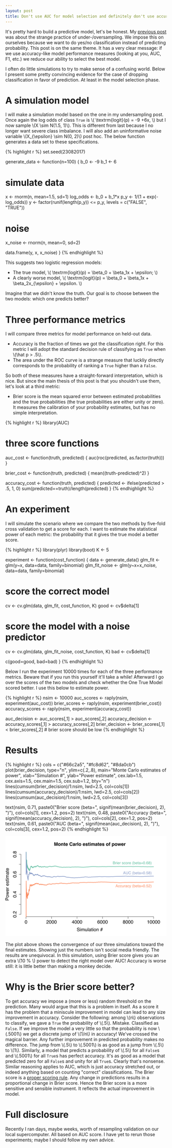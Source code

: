 ```yaml
---
layout: post
title: Don't use AUC for model selection and definitely don't use accuracy
---
```




It's pretty hard to build a predictive model, let's be honest. My [previous
post](http://3inar.github.io/2017/04/09/undersampling.html) was about the
strange practice of under-/oversampling. We impose this on ourselves because we want to
do yes/no classification instead of predicting probability. This post is
on the same theme. It has a very clear message: if we use accuracy-like model
performance measures (looking at you, AUC, F1, etc.) we reduce our ability to
select the best model.

I often do little simulations to try to make sense of a confusing world. Below I
present some pretty convincing evidence for the case of dropping classification
in favor of prediction. At least in the model selection phase.

# A simulation model
I will make a simulation model based on the one in my undersampling post.
Once again the log odds of class `True` is \\( \textrm{logit}(p) = -9 +6x, \\) but I 
now sample \\(X \sim N(1.5, 1)\\). This is different from last because I no longer want 
severe class imbalance. I will also add an uninformative noise variable
\\(X_{\epsilon} \sim N(0, 2)\\) post hoc. The below function generates a data set 
to these specifications.


{% highlight r %}
set.seed(23082017)

generate_data <- function(n=100) {
  b_0 <- -9
  b_1 <- 6
  
  # simulate data
  x <- rnorm(n, mean=1.5, sd=1)
  log_odds <- b_0 + b_1*x
  p_y <- 1/(1 + exp(-log_odds))
  y <- factor(runif(length(p_y)) <= p_y, levels = c("FALSE", "TRUE"))
  
  # noise
  x_noise <- rnorm(n, mean=0, sd=2)
  
  data.frame(y, x, x_noise)
}
{% endhighlight %}

This suggests two logistic regression models:

* The true model, \\( \textrm{logit}(p) = \beta_0 + \beta_1x + \epsilon; \\)
* A clearly worse model, \\( \textrm{logit}(p) = \beta_0 + \beta_1x + \beta_2x_{\epsilon} + \epsilon. \\)

Imagine that we didn't know the truth. Our goal is to choose between the two
models: which one predicts better?

# Three performance metrics
I will compare three metrics for model performance on held-out data. 

* Accuracy is
the fraction of times we got the classification right. For this metric I will adopt the 
standard decision rule of classifying as `True` when \\(\hat p > .5\\). 
* The area under the ROC
curve is a strange measure that luckliy directly corresponds to the
probability of ranking a `True` higher than a `False`. 

So both of these measures
have a straight-forward interpretation, which is nice. But since the main
thesis of this post is that you shouldn't use them, let's look at a third
metric: 

* Brier score is the mean squared error between estimated 
probabilities and the true probabilities (the true probabilities are either
unity or zero). It measures the  calibration of your probability estimates, but
has no simple interpretation.


{% highlight r %}
library(AUC)

# three score functions
auc_cost <- function(truth, predicted) {
  auc(roc(predicted, as.factor(truth)))
}

brier_cost <- function(truth, predicted) {
  mean((truth-predicted)^2)
}

accuracy_cost <- function(truth, predicted) {
  predicted <- ifelse(predicted > .5, 1, 0)
  sum(predicted==truth)/length(predicted)
}
{% endhighlight %}

# An experiment
I will simulate the scenario where we compare the two methods by five-fold cross
validation to get a score for each. I want to estimate the statistical power of
each metric: the probability that it gives the true model a better score.

{% highlight r %}
library(plyr)
library(boot)
K <- 5

experiment <- function(cost_function) {
  data <- generate_data()
  glm_fit <- glm(y~x, data=data, family=binomial)
  glm_fit_noise <- glm(y~x+x_noise, data=data, family=binomial)
  
  # score the correct model
  cv <- cv.glm(data, glm_fit, cost_function, K)
  good <- cv$delta[1]
  
  # score the model with a noise predictor
  cv <- cv.glm(data, glm_fit_noise, cost_function, K)
  bad <- cv$delta[1]
  
  c(good=good, bad=bad)
}
{% endhighlight %}

Below I run the experiment 10000 times for each of the three performance
metrics. Beware that if you run this yourself it'll take a while! Afterward I 
go over the scores of the two models and check whether the 
One True Model scored better. I use this below to estimate power.

{% highlight r %}
nsim <- 10000
auc_scores <- raply(nsim, experiment(auc_cost))
brier_scores <- raply(nsim, experiment(brier_cost))
accuracy_scores <- raply(nsim, experiment(accuracy_cost))

auc_decision <- auc_scores[,1] > auc_scores[,2]
accuracy_decision <- accuracy_scores[,1] > accuracy_scores[,2]
brier_decision <- brier_scores[,1] < brier_scores[,2]  # brier score should be low
{% endhighlight %}

# Results

{% highlight r %}
cols = c("#66c2a5", "#fc8d62", "#8da0cb")
plot(brier_decision, type="n", ylim=c(.2,.8), main="Monte Carlo estimates of power", xlab="Simulation #",
     ylab="Power estimate", cex.lab=1.5, cex.axis=1.5, cex.main=1.5, cex.sub=1.2, bty="n")
lines(cumsum(brier_decision)/1:nsim, lwd=2.5, col=cols[1])
lines(cumsum(accuracy_decision)/1:nsim, lwd=2.5, col=cols[2])
lines(cumsum(auc_decision)/1:nsim, lwd=2.5, col=cols[3])

text(nsim, 0.71, paste0("Brier score (beta=", signif(mean(brier_decision), 2), ")"), col=cols[1], cex=1.2, pos=2)
text(nsim, 0.48, paste0("Accuracy (beta=", signif(mean(accuracy_decision), 2), ")"), col=cols[2], cex=1.2, pos=2)
text(nsim, 0.61, paste0("AUC (beta=", signif(mean(auc_decision), 2), ")"), col=cols[3], cex=1.2, pos=2)
{% endhighlight %}

![plot of chunk plots](/assets/Rfig/plots-1.svg)

The plot above shows the convergence of our three simulations toward the final 
estimates. Showing just the numbers isn't social media friendly. The
results are unequivocal. In this simulation, using Brier score gives you an 
extra \\(10 \% \\) power to detect the right model over AUC! Accuracy is worse
still: it is little better than making a monkey decide.


# Why is the Brier score better?
To get accuracy we impose a (more or less) random threshold on the prediction. 
Many would argue that this is a problem in itself. As a score it has the problem
that a miniscule improvement in model can lead to any size improvement in 
accuracy. Consider the following: among \\(n\\) observations to classify, we 
gave a `True` the probability of \\(.5\\). Mistake. Classified as `False`. If we
improve the model a very little so that the probability is now \\(.5001\\) we
get a discrete jump of \\(1/n\\) in accuracy! We've crossed the magical barrier.
Any further improvement in predicted probability makes no difference. The jump
from \\(.5\\) to \\(.5001\\) is as good as a jump from \\(.5\\) to \\(1\\). 
Similarly, a model that predicts a probability of \\(.5\\) for all `False`s and 
\\(.5001\\) for all `True`s has perfect accuracy. It's as good as a model that 
predicted zero for all `False`s and unity for all `True`s. Clearly that's 
nonsense. Similar reasoning applies to AUC, which is just accuracy stretched 
out, or indeed anything based on counting "correct" classifications. The Brier 
score is a [proper scoring 
rule](https://en.wikipedia.org/wiki/Scoring_rule#ProperScoringRules). Any change
in predictions results in a proportional change in Brier score. Hence the Brier 
score is a more sensitive and sensible instrument. It reflects the actual 
improvement in model.

# Full disclosure
Recently I ran days, maybe weeks, worth of resampling validation 
on our local supercomputer. All based on AUC score. I have yet to rerun
those experiments; maybe I should follow my own advice.

